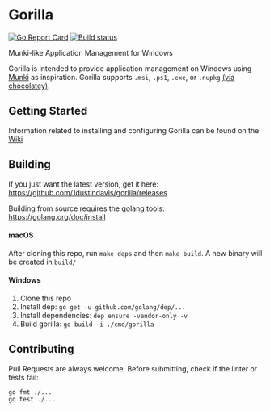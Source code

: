 # Gorilla
[![Go Report Card](https://goreportcard.com/badge/github.com/1dustindavis/gorilla)](https://goreportcard.com/report/github.com/1dustindavis/gorilla) [![Build status](https://ci.appveyor.com/api/projects/status/hvug2p5wsvlor2v0/branch/master?svg=true)](https://ci.appveyor.com/project/DustinDavis/gorilla/branch/master)

Munki-like Application Management for Windows

Gorilla is intended to provide application management on Windows using [Munki](https://github.com/munki/munki) as inspiration.
Gorilla supports `.msi`, `.ps1`, `.exe`, or `.nupkg` [(via chocolatey)](https://github.com/chocolatey/choco).

## Getting Started
Information related to installing and configuring Gorilla can be found on the [Wiki](https://github.com/1dustindavis/gorilla/wiki)

## Building

If you just want the latest version, get it here: https://github.com/1dustindavis/gorilla/releases

Building from source requires the golang tools: https://golang.org/doc/install

#### macOS
After cloning this repo, run `make deps` and then `make build`. A new binary will be created in `build/`

#### Windows
1. Clone this repo
2. Install dep: `go get -u github.com/golang/dep/...`
4. Install dependencies: `dep ensure -vendor-only -v`
5. Build gorilla: `go build -i ./cmd/gorilla`

## Contributing
Pull Requests are always welcome. Before submitting, check if the linter or tests fail:
```
go fmt ./...
go test ./...
```
